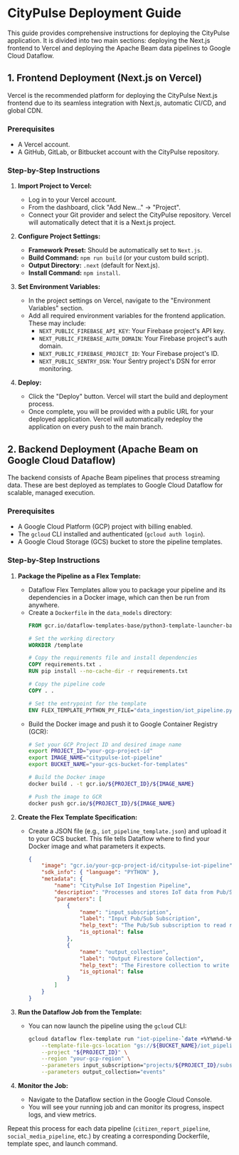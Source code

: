 # CityPulse Deployment Guide

This guide provides comprehensive instructions for deploying the CityPulse application. It is divided into two main sections: deploying the Next.js frontend to Vercel and deploying the Apache Beam data pipelines to Google Cloud Dataflow.

## 1. Frontend Deployment (Next.js on Vercel)

Vercel is the recommended platform for deploying the CityPulse Next.js frontend due to its seamless integration with Next.js, automatic CI/CD, and global CDN.

### Prerequisites

- A Vercel account.
- A GitHub, GitLab, or Bitbucket account with the CityPulse repository.

### Step-by-Step Instructions

1.  **Import Project to Vercel:**
    *   Log in to your Vercel account.
    *   From the dashboard, click "Add New..." -> "Project".
    *   Connect your Git provider and select the CityPulse repository. Vercel will automatically detect that it is a Next.js project.

2.  **Configure Project Settings:**
    *   **Framework Preset:** Should be automatically set to `Next.js`.
    *   **Build Command:** `npm run build` (or your custom build script).
    *   **Output Directory:** `.next` (default for Next.js).
    *   **Install Command:** `npm install`.

3.  **Set Environment Variables:**
    *   In the project settings on Vercel, navigate to the "Environment Variables" section.
    *   Add all required environment variables for the frontend application. These may include:
        *   `NEXT_PUBLIC_FIREBASE_API_KEY`: Your Firebase project's API key.
        *   `NEXT_PUBLIC_FIREBASE_AUTH_DOMAIN`: Your Firebase project's auth domain.
        *   `NEXT_PUBLIC_FIREBASE_PROJECT_ID`: Your Firebase project's ID.
        *   `NEXT_PUBLIC_SENTRY_DSN`: Your Sentry project's DSN for error monitoring.

4.  **Deploy:**
    *   Click the "Deploy" button. Vercel will start the build and deployment process.
    *   Once complete, you will be provided with a public URL for your deployed application. Vercel will automatically redeploy the application on every push to the main branch.

## 2. Backend Deployment (Apache Beam on Google Cloud Dataflow)

The backend consists of Apache Beam pipelines that process streaming data. These are best deployed as templates to Google Cloud Dataflow for scalable, managed execution.

### Prerequisites

- A Google Cloud Platform (GCP) project with billing enabled.
- The `gcloud` CLI installed and authenticated (`gcloud auth login`).
- A Google Cloud Storage (GCS) bucket to store the pipeline templates.

### Step-by-Step Instructions

1.  **Package the Pipeline as a Flex Template:**
    *   Dataflow Flex Templates allow you to package your pipeline and its dependencies in a Docker image, which can then be run from anywhere.
    *   Create a `Dockerfile` in the `data_models` directory:
        ```Dockerfile
        FROM gcr.io/dataflow-templates-base/python3-template-launcher-base

        # Set the working directory
        WORKDIR /template

        # Copy the requirements file and install dependencies
        COPY requirements.txt .
        RUN pip install --no-cache-dir -r requirements.txt

        # Copy the pipeline code
        COPY . .

        # Set the entrypoint for the template
        ENV FLEX_TEMPLATE_PYTHON_PY_FILE="data_ingestion/iot_pipeline.py"
        ```
    *   Build the Docker image and push it to Google Container Registry (GCR):
        ```bash
        # Set your GCP Project ID and desired image name
        export PROJECT_ID="your-gcp-project-id"
        export IMAGE_NAME="citypulse-iot-pipeline"
        export BUCKET_NAME="your-gcs-bucket-for-templates"

        # Build the Docker image
        docker build . -t gcr.io/${PROJECT_ID}/${IMAGE_NAME}

        # Push the image to GCR
        docker push gcr.io/${PROJECT_ID}/${IMAGE_NAME}
        ```

2.  **Create the Flex Template Specification:**
    *   Create a JSON file (e.g., `iot_pipeline_template.json`) and upload it to your GCS bucket. This file tells Dataflow where to find your Docker image and what parameters it expects.
        ```json
        {
            "image": "gcr.io/your-gcp-project-id/citypulse-iot-pipeline",
            "sdk_info": { "language": "PYTHON" },
            "metadata": {
                "name": "CityPulse IoT Ingestion Pipeline",
                "description": "Processes and stores IoT data from Pub/Sub into Firestore.",
                "parameters": [
                    {
                        "name": "input_subscription",
                        "label": "Input Pub/Sub Subscription",
                        "help_text": "The Pub/Sub subscription to read raw IoT data from.",
                        "is_optional": false
                    },
                    {
                        "name": "output_collection",
                        "label": "Output Firestore Collection",
                        "help_text": "The Firestore collection to write processed events to.",
                        "is_optional": false
                    }
                ]
            }
        }
        ```

3.  **Run the Dataflow Job from the Template:**
    *   You can now launch the pipeline using the `gcloud` CLI:
        ```bash
        gcloud dataflow flex-template run "iot-pipeline-`date +%Y%m%d-%H%M%S`" \
            --template-file-gcs-location "gs://${BUCKET_NAME}/iot_pipeline_template.json" \
            --project "${PROJECT_ID}" \
            --region "your-gcp-region" \
            --parameters input_subscription="projects/${PROJECT_ID}/subscriptions/your-iot-subscription" \
            --parameters output_collection="events"
        ```

4.  **Monitor the Job:**
    *   Navigate to the Dataflow section in the Google Cloud Console.
    *   You will see your running job and can monitor its progress, inspect logs, and view metrics.

Repeat this process for each data pipeline (`citizen_report_pipeline`, `social_media_pipeline`, etc.) by creating a corresponding Dockerfile, template spec, and launch command.

